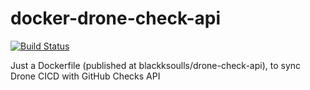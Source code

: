 # docker-drone-check-api
[![Build Status](https://drone.planchon.xyz/api/badges/joxcat/docker-drone-check-api/status.svg)](https://drone.planchon.xyz/joxcat/docker-drone-check-api)

Just a Dockerfile (published at blackksoulls/drone-check-api), to sync Drone CICD with GitHub Checks API
